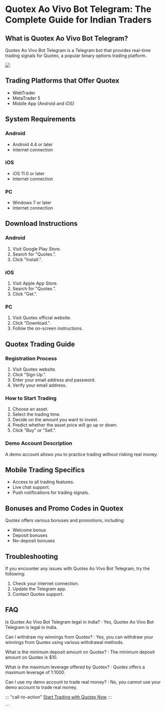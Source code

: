 # Quotex Ao Vivo Bot Telegram: The Complete Guide for Indian Traders

## What is Quotex Ao Vivo Bot Telegram?

Quotex Ao Vivo Bot Telegram is a Telegram bot that provides real-time
trading signals for Quotex, a popular binary options trading platform.

[![](https://static.quotex.io/files/4_en/300_250.jpg)](https://traff.sbs/brokerqxlid)

## Trading Platforms that Offer Quotex

-   WebTrader
-   MetaTrader 5
-   Mobile App (Android and iOS)

## System Requirements

### Android

-   Android 4.4 or later
-   Internet connection

### iOS

-   iOS 11.0 or later
-   Internet connection

### PC

-   Windows 7 or later
-   Internet connection

## Download Instructions

### Android

1.  Visit Google Play Store.
2.  Search for "Quotex.".
3.  Click "Install.".

### iOS

1.  Visit Apple App Store.
2.  Search for "Quotex.".
3.  Click "Get.".

### PC

1.  Visit Quotex official website.
2.  Click "Download.".
3.  Follow the on-screen instructions.

## Quotex Trading Guide

### Registration Process

1.  Visit Quotex website.
2.  Click "Sign Up.".
3.  Enter your email address and password.
4.  Verify your email address.

### How to Start Trading

1.  Choose an asset.
2.  Select the trading time.
3.  Decide on the amount you want to invest.
4.  Predict whether the asset price will go up or down.
5.  Click "Buy" or "Sell.".

### Demo Account Description

A demo account allows you to practice trading without risking real
money.

## Mobile Trading Specifics

-   Access to all trading features.
-   Live chat support.
-   Push notifications for trading signals.

## Bonuses and Promo Codes in Quotex

Quotex offers various bonuses and promotions, including:

-   Welcome bonus
-   Deposit bonuses
-   No-deposit bonuses

## Troubleshooting

If you encounter any issues with Quotex Ao Vivo Bot Telegram, try the
following:

1.  Check your internet connection.
2.  Update the Telegram app.
3.  Contact Quotex support.

## FAQ

Is Quotex Ao Vivo Bot Telegram legal in India?
:   Yes, Quotex Ao Vivo Bot Telegram is legal in India.

Can I withdraw my winnings from Quotex?
:   Yes, you can withdraw your winnings from Quotex using various
    withdrawal methods.

What is the minimum deposit amount on Quotex?
:   The minimum deposit amount on Quotex is \$10.

What is the maximum leverage offered by Quotex?
:   Quotex offers a maximum leverage of 1:1000.

Can I use my demo account to trade real money?
:   No, you cannot use your demo account to trade real money.

::: \"call-to-action\"
[Start Trading with Quotex Now](\%22https://traff.sbs/brokerqxlid\%22)
:::

\`\`\`

